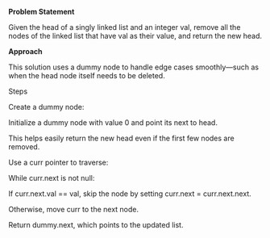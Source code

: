 **Problem Statement**

Given the head of a singly linked list and an integer val, remove all the nodes of the linked list that have val as their value, and return the new head.

**Approach**

This solution uses a dummy node to handle edge cases smoothly—such as when the head node itself needs to be deleted.

Steps

Create a dummy node:

Initialize a dummy node with value 0 and point its next to head.

This helps easily return the new head even if the first few nodes are removed.

Use a curr pointer to traverse:

While curr.next is not null:

If curr.next.val == val, skip the node by setting curr.next = curr.next.next.

Otherwise, move curr to the next node.

Return dummy.next, which points to the updated list.
